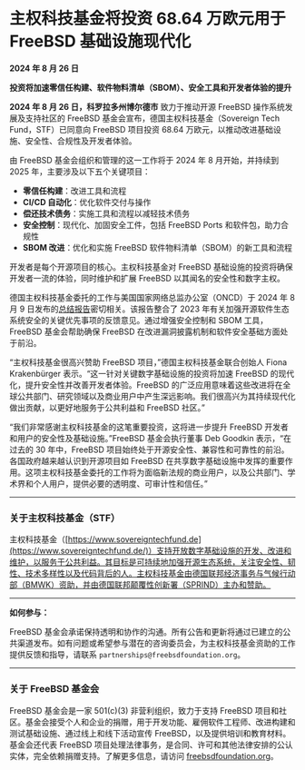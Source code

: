 # 主权科技基金将投资 68.64 万欧元用于 FreeBSD 基础设施现代化

**2024 年 8 月 26 日**

**投资将加速零信任构建、软件物料清单（SBOM）、安全工具和开发者体验的提升**

**2024 年 8 月 26 日，科罗拉多州博尔德市** 致力于推动开源 FreeBSD 操作系统发展及支持社区的 FreeBSD 基金会宣布，德国主权科技基金（Sovereign Tech Fund，STF）已同意向 FreeBSD 项目投资 68.64 万欧元，以推动改进基础设施、安全性、合规性及开发者体验。

由 FreeBSD 基金会组织和管理的这一工作将于 2024 年 8 月开始，并持续到 2025 年，主要涉及以下五个关键项目：

- **零信任构建**：改进工具和流程  
- **CI/CD 自动化**：优化软件交付与操作  
- **偿还技术债务**：实施工具和流程以减轻技术债务
- **安全控制**：现代化、加固安全工件，包括 FreeBSD Ports 和软件包，助力合规性  
- **SBOM 改进**：优化和实施 FreeBSD 软件物料清单（SBOM）的新工具和流程  

开发者是每个开源项目的核心。主权科技基金对 FreeBSD 基础设施的投资将确保开发者一流的体验，同时维护和扩展 FreeBSD 以其闻名的安全性和数字主权。

德国主权科技基金委托的工作与美国国家网络总监办公室（ONCD）于 2024 年 8 月 9 日发布的[总结报告](https://www.whitehouse.gov/oncd/briefing-room/2024/08/09/fact-sheet-biden-harris-administration-releases-end-of-year-report-on-open-source-software-security-initiative-2/)密切相关。该报告整合了 2023 年有关加强开源软件生态系统安全的关键优先事项的反馈意见。通过增强安全控制和 SBOM 工具，FreeBSD 基金会帮助确保 FreeBSD 在改进漏洞披露机制和软件安全基础方面处于前沿。

“主权科技基金很高兴赞助 FreeBSD 项目，”德国主权科技基金联合创始人 Fiona Krakenbürger 表示。“这一针对关键数字基础设施的投资将加速 FreeBSD 的现代化，提升安全性并改善开发者体验。FreeBSD 的广泛应用意味着这些改进将在全球公共部门、研究领域以及商业用户中产生深远影响。我们很高兴为其持续现代化做出贡献，以更好地服务于公共利益和 FreeBSD 社区。”

“我们非常感谢主权科技基金的这笔重要投资，这将进一步提升 FreeBSD 开发者和用户的安全性及基础设施。”FreeBSD 基金会执行董事 Deb Goodkin 表示，“在过去的 30 年中，FreeBSD 项目始终处于开源安全性、兼容性和可靠性的前沿。各国政府越来越认识到开源项目如 FreeBSD 在共享数字基础设施中发挥的重要作用。这项主权科技基金委托的工作将为面临新法规的商业用户，以及公共部门、学术界和个人用户，提供必要的透明度、可审计性和信任。”

---

### 关于主权科技基金（STF）

主权科技基金（[https://www.sovereigntechfund.de](https://www.sovereigntechfund.de/)）支持开放数字基础设施的开发、改进和维护，以服务于公共利益。其目标是可持续地加强开源生态系统，关注安全性、韧性、技术多样性以及代码背后的人。主权科技基金由德国联邦经济事务与气候行动部（BMWK）资助，并由德国联邦颠覆性创新署（SPRIND）主办和赞助。

---

**如何参与：**

FreeBSD 基金会承诺保持透明和协作的沟通。所有公告和更新将通过已建立的公共渠道发布。如有问题或希望参与潜在的咨询委员会，为主权科技基金资助的工作提供反馈和指导，请联系 `partnerships@freebsdfoundation.org`。

---

### 关于 FreeBSD 基金会

FreeBSD 基金会是一家 501(c)(3) 非营利组织，致力于支持 FreeBSD 项目和社区。基金会接受个人和企业的捐赠，用于开发功能、雇佣软件工程师、改进构建和测试基础设施、通过线上和线下活动宣传 FreeBSD，以及提供培训和教育材料。基金会还代表 FreeBSD 项目处理法律事务，是合同、许可和其他法律安排的公认实体，完全依赖捐赠支持。了解更多信息，请访问 [freebsdfoundation.org](https://freebsdfoundation.org/)。
